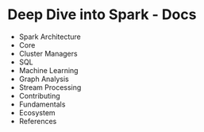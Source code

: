 # Deep Dive into Spark - Docs

* Spark Architecture
* Core
* Cluster Managers
* SQL
* Machine Learning
* Graph Analysis
* Stream Processing
* Contributing
* Fundamentals
* Ecosystem
* References
